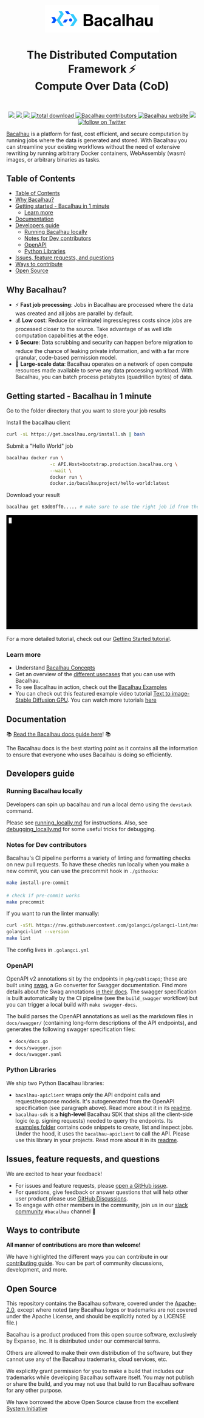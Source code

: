 <p align="center">
  <a href="https://github.com/bacalhau-project/bacalhau">
    <img src="./docs/logo/Bacalhau-horizontal.svg" alt="Bacalhau" width="300"/>
  </a>
</p>

<h1 align="center">The Distributed Computation Framework ⚡<br>Compute Over Data (CoD)</h1>
<br>

<p align="center">
    <a href="https://github.com/bacalhau-project/bacalhau/blob/dev/LICENSE" alt="Contributors">
        <img src="https://img.shields.io/badge/license-Apache-green" />
        </a>
    <a href="https://github.com/bacalhau-project/bacalhau/releases/" alt="Release">
        <img src="https://img.shields.io/github/v/release/bacalhau-project/bacalhau?display_name=tag" />
        </a>
    <a href="https://github.com/bacalhau-project/bacalhau/pulse" alt="Activity">
        <img src="https://img.shields.io/github/commit-activity/m/bacalhau-project/bacalhau" />
        </a>
    <a href="https://img.shields.io/github/downloads/bacalhau-project/bacalhau/total">
        <img src="https://img.shields.io/github/downloads/bacalhau-project/bacalhau/total" alt="total download">
        </a>
     <a href="https://github.com/bacalhau-project/bacalhau/graphs/contributors">
    <img src="https://img.shields.io/github/contributors/bacalhau-project/bacalhau" alt="Bacalhau contributors" >
    </a>
    <a href="https://www.bacalhau.org/">
    <img alt="Bacalhau website" src="https://img.shields.io/badge/website-bacalhau.org-red">
  </a>
      <a href="https://bit.ly/bacalhau-project-slack" alt="Slack">
        <img src="https://img.shields.io/badge/slack-join_community-red.svg?color=0052FF&labelColor=090422&logo=slack" />
        </a>
    <a href="https://twitter.com/intent/follow?screen_name=BacalhauProject">
        <img src="https://img.shields.io/twitter/follow/BacalhauProject?style=social&logo=twitter" alt="follow on Twitter">
        </a>
</p>

[Bacalhau](https://www.bacalhau.org/) is a platform for fast, cost efficient, and secure computation by running jobs where the data is generated and stored. With Bacalhau you can streamline your existing workflows without the need of extensive rewriting by running arbitrary Docker containers, WebAssembly (wasm) images, or arbitrary binaries as tasks.

## Table of Contents
- [Table of Contents](#table-of-contents)
- [Why Bacalhau?](#why-bacalhau)
- [Getting started - Bacalhau in 1 minute](#getting-started---bacalhau-in-1-minute)
  - [Learn more](#learn-more)
- [Documentation](#documentation)
- [Developers guide](#developers-guide)
  - [Running Bacalhau locally](#running-bacalhau-locally)
  - [Notes for Dev contributors](#notes-for-dev-contributors)
  - [OpenAPI](#openapi)
  - [Python Libraries](#python-libraries)
- [Issues, feature requests, and questions](#issues-feature-requests-and-questions)
- [Ways to contribute](#ways-to-contribute)
- [Open Source](#open-source)

## Why Bacalhau?
- :zap: **Fast job processing**: Jobs in Bacalhau are processed where the data was created and all jobs are parallel by default.
- :moneybag: **Low cost**: Reduce (or eliminate) ingress/egress costs since jobs are processed closer to the source. Take advantage of as well idle computation capabilities at the edge.
- :lock: **Secure**: Data scrubbing and security can happen before migration to reduce the chance of leaking private information, and with a far more granular, code-based permission model.
- 🚛 **Large-scale data**: Bacalhau operates on a network of open compute resources made available to serve any data processing workload. With Bacalhau, you can batch process petabytes (quadrillion bytes) of data.

## Getting started - Bacalhau in 1 minute

Go to the folder directory that you want to store your job results

Install the bacalhau client

```bash
curl -sL https://get.bacalhau.org/install.sh | bash
```

Submit a "Hello World" job

```bash
bacalhau docker run \
                -c API.Host=bootstrap.production.bacalhau.org \
                --wait \
                docker run \
                docker.io/bacalhauproject/hello-world:latest
```

Download your result

```bash
bacalhau get 63d08ff0..... # make sure to use the right job id from the docker run command
```

![](docs/static/img/terminal.gif)

For a more detailed tutorial, check out our [Getting Started tutorial](https://docs.bacalhau.org/getting-started/installation).

### Learn more
- Understand [Bacalhau Concepts](https://youtu.be/WnTlwXHhbcI)
- Get an overview of the [different usecases](https://www.youtube.com/watch?v=gAHaMsTknZM) that you can use with Bacalhau.
- To see Bacalhau in action, check out the [Bacalhau Examples](https://docs.bacalhau.org/examples/)
- You can check out this featured example video tutorial [Text to image- Stable Diffusion GPU](https://www.youtube.com/playlist?list=PL_1oLZF_wrbTIZdRWqFbtOeI78SdDdsEz). You can watch more tutorials [here](https://www.youtube.com/playlist?list=PL_1oLZF_wrbTIZdRWqFbtOeI78SdDdsEz)

## Documentation
📚 [Read the Bacalhau docs guide here](https://docs.bacalhau.org/)! 📚

The Bacalhau docs is the best starting point as it contains all the information to ensure that everyone who uses Bacalhau is doing so efficiently.

## Developers guide

### Running Bacalhau locally

Developers can spin up bacalhau and run a local demo using the `devstack` command.

Please see [running_locally.md](docs/docs/dev/running-locally.md) for instructions. Also, see [debugging_locally.md](docs/docs/dev/debugging_locally.md) for some useful tricks for debugging.

### Notes for Dev contributors

Bacalhau's CI pipeline performs a variety of linting and formatting checks on new pull requests.
To have these checks run locally when you make a new commit, you can use the precommit hook in `./githooks`:

```bash
make install-pre-commit

# check if pre-commit works
make precommit
```
If you want to run the linter manually:

```bash
curl -sSfL https://raw.githubusercontent.com/golangci/golangci-lint/master/install.sh | sudo sh -s -- -b /usr/local/go/bin
golangci-lint --version
make lint
```
The config lives in `.golangci.yml`

### OpenAPI

OpenAPI v2 annotations sit by the endpoints in `pkg/publicapi`; these are built using [swag](https://github.com/swaggo/swag), a Go converter for Swagger documentation.
Find more details about the Swag annotations [in their docs](https://github.com/swaggo/swag#declarative-comments-format).
The swagger specification is built automatically by the CI pipeline (see the `build_swagger` workflow) but you can trigger a local build with `make swagger-docs`.

The build parses the OpenAPI annotations as well as the markdown files in `docs/swagger/` (containing  long-form descriptions of the API endpoints), and generates the following swagger specification files:

* `docs/docs.go`
* `docs/swagger.json`
* `docs/swagger.yaml`

### Python Libraries

We ship two Python Bacalhau libraries:

* `bacalhau-apiclient` wraps *only* the API endpoint calls and request/response models. It's autogenerated from the OpenAPI specification (see paragraph above). Read more about it in its [readme](./clients/README.md).
* `bacalhau-sdk` is a **high-level** Bacalhau SDK that ships all the client-side logic (e.g. signing requests) needed to query the endpoints. Its [examples folder](./python/examples) contains code snippets to create, list and inspect jobs. Under the hood, it uses the `bacalhau-apiclient` to call the API. Please use this library in your projects. Read more about it in its [readme](./python/README.md).

## Issues, feature requests, and questions

We are excited to hear your feedback!
* For issues and feature requests, please [open a GitHub issue](https://github.com/bacalhau-project/bacalhau/issues).
* For questions, give feedback or answer questions that will help other user product please use [GitHub Discussions](https://github.com/bacalhau-project/bacalhau/discussions).
* To engage with other members in the community, join us in our [slack community](https://join.slack.com/t/bacalhauproject/shared_invite/zt-1sihp4vxf-TjkbXz6JRQpg2AhetPzYYQ) `#bacalhau` channel :raising_hand:

## Ways to contribute
**All manner of contributions are more than welcome!**

We have highlighted the different ways you can contribute in our [contributing guide](https://docs.bacalhau.org/community/ways-to-contribute). You can be part of community discussions, development, and more.

## Open Source
This repository contains the Bacalhau software, covered under the [Apache-2.0](./LICENSE), except where noted (any Bacalhau logos or trademarks are not covered under the Apache License, and should be explicitly noted by a LICENSE file.)

Bacalhau is a product produced from this open source software, exclusively by Expanso, Inc. It is distributed under our commercial terms.

Others are allowed to make their own distribution of the software, but they cannot use any of the Bacalhau trademarks, cloud services, etc.

We explicitly grant permission for you to make a build that includes our trademarks while developing Bacalhau software itself. You may not publish or share the build, and you may not use that build to run Bacalhau software for any other purpose.

We have borrowed the above Open Source clause from the excellent [System Initiative](https://github.com/systeminit/si/blob/main/CONTRIBUTING.md)

